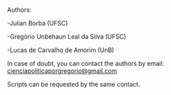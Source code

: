 # 
Authors:

-Julian Borba (UFSC)

-Gregório Unbehaun Leal da Silva (UFSC)

-Lucas de Carvalho de Amorim (UnB)


In case of doubt, you can contact the authors by email: cienciapoliticaporgregorio@gmail.com

Scripts can be requested by the same contact.
